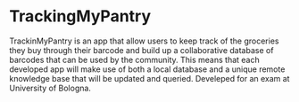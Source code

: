 # TrackingMyPantry
TrackinMyPantry is an app that allow users to keep track of the groceries they buy through their barcode and build up a collaborative database of barcodes that can be used by the community. This means that each developed app will make use of both a local database and a unique remote knowledge base that will be updated and queried. Develeped for an exam at University of Bologna.
